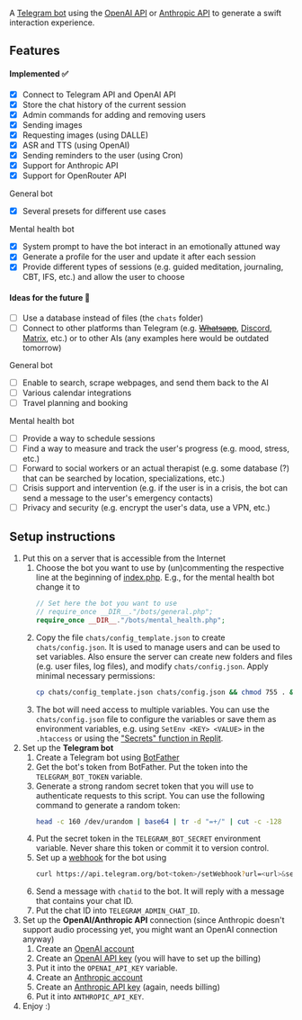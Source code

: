A [Telegram bot](https://core.telegram.org/bots/api) using the [OpenAI API](https://platform.openai.com/docs/api-reference/) or [Anthropic API](https://docs.anthropic.com/en/api/) to generate a swift interaction experience.

## Features

#### Implemented ✅
- [x] Connect to Telegram API and OpenAI API
- [x] Store the chat history of the current session
- [x] Admin commands for adding and removing users
- [x] Sending images
- [x] Requesting images (using DALLE)
- [x] ASR and TTS (using OpenAI)
- [x] Sending reminders to the user (using Cron)
- [x] Support for Anthropic API
- [x] Support for OpenRouter API

General bot
- [x] Several presets for different use cases

Mental health bot
- [x] System prompt to have the bot interact in an emotionally attuned way
- [x] Generate a profile for the user and update it after each session
- [x] Provide different types of sessions (e.g. guided meditation, journaling, CBT, IFS, etc.) and allow the user to choose

#### Ideas for the future 🔮
- [ ] Use a database instead of files (the `chats` folder)
- [ ] Connect to other platforms than Telegram (e.g. ~~[Whatsapp](https://business.whatsapp.com/developers/developer-hub)~~, [Discord](https://discord.com/developers/applications), [Matrix](https://matrix.org/faq/#bots), etc.) or to other AIs (any examples here would be outdated tomorrow)

General bot
- [ ] Enable to search, scrape webpages, and send them back to the AI
- [ ] Various calendar integrations
- [ ] Travel planning and booking

Mental health bot
- [ ] Provide a way to schedule sessions
- [ ] Find a way to measure and track the user's progress (e.g. mood, stress, etc.)
- [ ] Forward to social workers or an actual therapist (e.g. some database (?) that can be searched by location, specializations, etc.)
- [ ] Crisis support and intervention (e.g. if the user is in a crisis, the bot can send a message to the user's emergency contacts)
- [ ] Privacy and security (e.g. encrypt the user's data, use a VPN, etc.)

## Setup instructions

1. Put this on a server that is accessible from the Internet
    1. Choose the bot you want to use by (un)commenting the respective line at the beginning of [index.php](index.php). E.g., for the mental health bot change it to
        ```php
        // Set here the bot you want to use
        // require_once __DIR__."/bots/general.php";
        require_once __DIR__."/bots/mental_health.php";
        ```
    2. Copy the file `chats/config_template.json` to create `chats/config.json`. It is used to manage users and can be used to set variables. Also ensure the server can create new folders and files (e.g. user files, log files), and modify `chats/config.json`. Apply minimal necessary permissions:
        ```bash
        cp chats/config_template.json chats/config.json && chmod 755 . && chmod -R 644 ./chats && chmod 755 ./chats && chmod 755 ./logs
        ```
    3. The bot will need access to multiple variables. You can use the `chats/config.json` file to configure the variables or save them as environment variables, e.g. using `SetEnv <KEY> <VALUE>` in the `.htaccess` or using the ["Secrets" function in Replit](https://docs.replit.com/programming-ide/workspace-features/secrets).
2. Set up the **Telegram bot**
    1. Create a Telegram bot using [BotFather](https://t.me/botfather)
    2. Get the bot's token from BotFather. Put the token into the `TELEGRAM_BOT_TOKEN` variable.
    3. Generate a strong random secret token that you will use to authenticate requests to this script. You can use the following command to generate a random token:
        ```bash
        head -c 160 /dev/urandom | base64 | tr -d "=+/" | cut -c -128
        ```
    4. Put the secret token in the `TELEGRAM_BOT_SECRET` environment variable. Never share this token or commit it to version control.
    5. Set up a [webhook](https://core.telegram.org/bots/api#setwebhook) for the bot using
        ```bash
        curl https://api.telegram.org/bot<token>/setWebhook?url=<url>&secret_token=<secret_token>
        ```
    6. Send a message with `chatid` to the bot. It will reply with a message that contains your chat ID.
    7. Put the chat ID into `TELEGRAM_ADMIN_CHAT_ID`.
3. Set up the **OpenAI/Anthropic API** connection (since Anthropic doesn't support audio processing yet, you might want an OpenAI connection anyway)
    1. Create an [OpenAI account](https://beta.openai.com/signup)
    2. Create an [OpenAI API key](https://beta.openai.com/account/api-keys) (you will have to set up the billing)
    3. Put it into the `OPENAI_API_KEY` variable.
    4. Create an [Anthropic account](https://console.anthropic.com)
    5. Create an [Anthropic API key](https://console.anthropic.com/settings/keys) (again, needs billing)
    6. Put it into `ANTHROPIC_API_KEY`.
4. Enjoy :)
